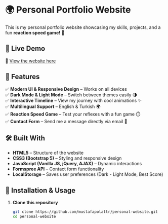 # 🌍 Personal Portfolio Website

This is my personal portfolio website showcasing my skills, projects, and a fun **reaction speed game!** 🚀

## 🚀 Live Demo
🔗 [View the website here](https://mustafapolattr.com/)

## 📌 Features
✅ **Modern UI & Responsive Design** – Works on all devices  
✅ **Dark Mode & Light Mode** – Switch between themes easily 🌗  
✅ **Interactive Timeline** – View my journey with cool animations ✨  
✅ **Multilingual Support** – English & Turkish 🌍  
✅ **Reaction Speed Game** – Test your reflexes with a fun game ⏱️  
✅ **Contact Form** – Send me a message directly via email 📩  

## 🛠️ Built With
- **HTML5** – Structure of the website  
- **CSS3 (Bootstrap 5)** – Styling and responsive design  
- **JavaScript (Vanilla JS, jQuery, AJAX)** – Dynamic interactions  
- **Formspree API** – Contact form functionality  
- **LocalStorage** – Saves user preferences (Dark - Light Mode, Best Score)  

## 🔧 Installation & Usage
1. **Clone this repository**
   ```bash
   git clone https://github.com/mustafapolattr/personal-website.git
   cd personal-website
